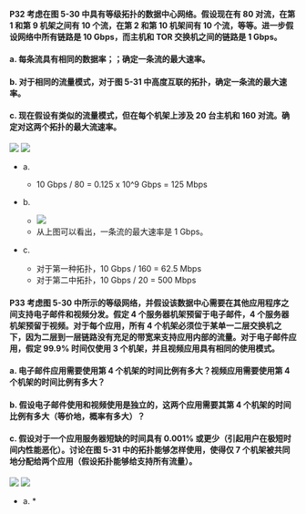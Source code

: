 #### P32 考虑在图 5-30 中具有等级拓扑的数据中心网络。假设现在有 80 对流，在第 1 和第 9 机架之间有 10 个流，在第 2 和第 10 机架间有 10 个流，等等。进一步假设网络中所有链路是 10 Gbps，而主机和 TOR 交换机之间的链路是  1 Gbps。
#### a. 每条流具有相同的数据率；；确定一条流的最大速率。
#### b. 对于相同的流量模式，对于图 5-31 中高度互联的拓扑，确定一条流的最大速率。
#### c. 现在假设有类似的流量模式，但在每个机架上涉及 20 台主机和 160 对流。确定对这两个拓扑的最大流速率。

![](https://github.com/YangXiaoHei/Networking/blob/master/05%20链路层/images/p32.png)
![](https://github.com/YangXiaoHei/Networking/blob/master/05%20链路层/images/p32.1.png)

  * a.
    * 10 Gbps / 80 = 0.125 x 10^9 Gbps = 125 Mbps

  * b.
    * ![](https://github.com/YangXiaoHei/Networking/blob/master/05%20链路层/images/p32.2.png)
    * 从上图可以看出，一条流的最大速率是 1 Gbps。

  * c.
    * 对于第一种拓扑，10 Gbps / 160 = 62.5 Mbps
    * 对于第二中拓扑，10 Gbps / 20 = 500 Mbps

#### P33 考虑图 5-30 中所示的等级网络，并假设该数据中心需要在其他应用程序之间支持电子邮件和视频分发。假定 4 个服务器机架预留于电子邮件，4 个服务器机架预留于视频。对于每个应用，所有 4 个机架必须位于某单一二层交换机之下，因为二层到一层链路没有充足的带宽来支持应用内部的流量。对于电子邮件应用，假定 99.9% 时间仅使用 3 个机架，并且视频应用具有相同的使用模式。
#### a. 电子邮件应用需要使用第 4 个机架的时间比例有多大？视频应用需要使用第 4 个机架的时间比例有多大？
#### b. 假设电子邮件使用和视频使用是独立的，这两个应用需要其第 4 个机架的时间比例有多大（等价地，概率有多大）？
#### c. 假设对于一个应用服务器短缺的时间具有 0.001% 或更少（引起用户在极短时间内性能恶化）。讨论在图 5-31 中的拓扑能够怎样使用，使得仅 7 个机架被共同地分配给两个应用（假设拓扑能够给支持所有流量）。 

![](https://github.com/YangXiaoHei/Networking/blob/master/05%20链路层/images/p33.png)
![](https://github.com/YangXiaoHei/Networking/blob/master/05%20链路层/images/p33.1.png)

  * a.
    * 